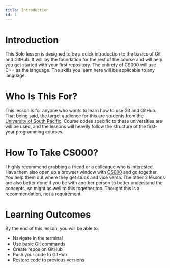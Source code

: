 ```yaml
---
title: Introduction
id: 1
---
```


# Introduction

This Solo lesson is designed to be a quick introduction to the basics of Git and GitHub. It will lay the foundation for the rest of the course and will help you get started with your first repository. The entirety of CS000 will use C++ as the language. The skills you learn here will be applicable to any language.

# Who Is This For?

This lesson is for anyone who wants to learn how to use Git and GitHub. That being said, the target audience for this are students from the [University of South Pacific](https://usp.ac.fj). Course codes specific to these universities are will be used, and the lessons will heavily follow the structure of the first-year programming courses.

# How To Take CS000?

I highly recommend grabbing a friend or a colleague who is interested. Have them also open up a browser window with [CS000](https://cs000.anav.dev) and go together. You help them out where they get stuck and vice versa. The other 2 lessons are also better done if you be with another person to better understand the concepts, so might as well to this together too. Thought this is a recommendation, not a requirement.

# Learning Outcomes

By the end of this lesson, you will be able to:

-   Navigate in the terminal
-   Use basic Git commands
-   Create repos on GitHub
-   Push your code to GitHub
-   Restore code to previous versions
